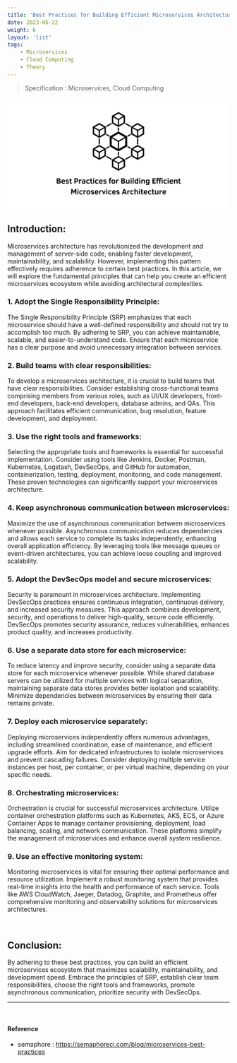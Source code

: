 ```yaml
---
title: 'Best Practices for Building Efficient Microservices Architecture'
date: 2023-06-22
weight: 6
layout: 'list'
tags:
    - Microservices
    - Cloud Computing
    - Theory
---
```

> Specification : Microservices, Cloud Computing

![ms-theory](./images/micro-services.png)

## Introduction:
Microservices architecture has revolutionized the development and management of server-side code, enabling faster development, maintainability, and scalability. However, implementing this pattern effectively requires adherence to certain best practices. In this article, we will explore the fundamental principles that can help you create an efficient microservices ecosystem while avoiding architectural complexities.

### 1. Adopt the Single Responsibility Principle:
The Single Responsibility Principle (SRP) emphasizes that each microservice should have a well-defined responsibility and should not try to accomplish too much. By adhering to SRP, you can achieve maintainable, scalable, and easier-to-understand code. Ensure that each microservice has a clear purpose and avoid unnecessary integration between services.

### 2. Build teams with clear responsibilities:
To develop a microservices architecture, it is crucial to build teams that have clear responsibilities. Consider establishing cross-functional teams comprising members from various roles, such as UI/UX developers, front-end developers, back-end developers, database admins, and QAs. This approach facilitates efficient communication, bug resolution, feature development, and deployment.

### 3. Use the right tools and frameworks:
Selecting the appropriate tools and frameworks is essential for successful implementation. Consider using tools like Jenkins, Docker, Postman, Kubernetes, Logstash, DevSecOps, and GitHub for automation, containerization, testing, deployment, monitoring, and code management. These proven technologies can significantly support your microservices architecture.

### 4. Keep asynchronous communication between microservices:
Maximize the use of asynchronous communication between microservices whenever possible. Asynchronous communication reduces dependencies and allows each service to complete its tasks independently, enhancing overall application efficiency. By leveraging tools like message queues or event-driven architectures, you can achieve loose coupling and improved scalability.

### 5. Adopt the DevSecOps model and secure microservices:
Security is paramount in microservices architecture. Implementing DevSecOps practices ensures continuous integration, continuous delivery, and increased security measures. This approach combines development, security, and operations to deliver high-quality, secure code efficiently. DevSecOps promotes security assurance, reduces vulnerabilities, enhances product quality, and increases productivity.

### 6. Use a separate data store for each microservice:
To reduce latency and improve security, consider using a separate data store for each microservice whenever possible. While shared database servers can be utilized for multiple services with logical separation, maintaining separate data stores provides better isolation and scalability. Minimize dependencies between microservices by ensuring their data remains private.

### 7. Deploy each microservice separately:
Deploying microservices independently offers numerous advantages, including streamlined coordination, ease of maintenance, and efficient upgrade efforts. Aim for dedicated infrastructures to isolate microservices and prevent cascading failures. Consider deploying multiple service instances per host, per container, or per virtual machine, depending on your specific needs.

### 8. Orchestrating microservices:
Orchestration is crucial for successful microservices architecture. Utilize container orchestration platforms such as Kubernetes, AKS, ECS, or Azure Container Apps to manage container provisioning, deployment, load balancing, scaling, and network communication. These platforms simplify the management of microservices and enhance overall system resilience.

### 9. Use an effective monitoring system:
Monitoring microservices is vital for ensuring their optimal performance and resource utilization. Implement a robust monitoring system that provides real-time insights into the health and performance of each service. Tools like AWS CloudWatch, Jaeger, Datadog, Graphite, and Prometheus offer comprehensive monitoring and observability solutions for microservices architectures.

&nbsp;

## Conclusion:
By adhering to these best practices, you can build an efficient microservices ecosystem that maximizes scalability, maintainability, and development speed. Embrace the principles of SRP, establish clear team responsibilities, choose the right tools and frameworks, promote asynchronous communication, prioritize security with DevSecOps.

---
&nbsp;

#### Reference 
- semaphore : https://semaphoreci.com/blog/microservices-best-practices
